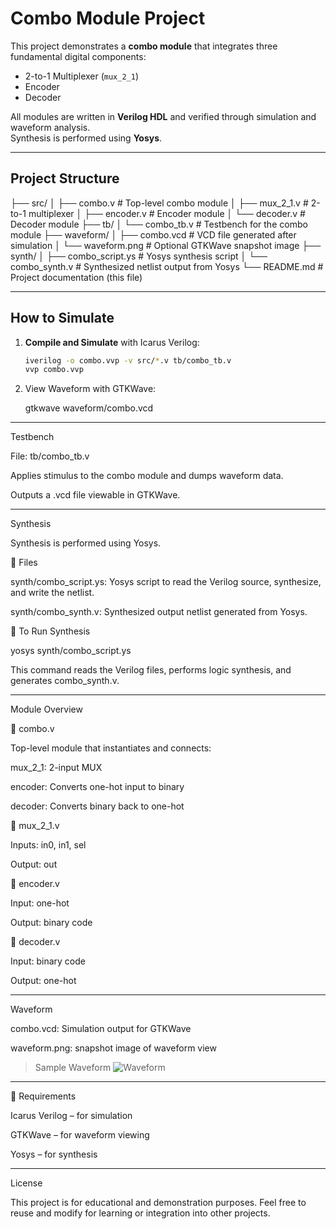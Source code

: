 # Combo Module Project

This project demonstrates a **combo module** that integrates three fundamental digital components:  
- 2-to-1 Multiplexer (`mux_2_1`)
- Encoder
- Decoder

All modules are written in **Verilog HDL** and verified through simulation and waveform analysis.  
Synthesis is performed using **Yosys**.

---

##  Project Structure

  ├── src/
  │   ├── combo.v         # Top-level combo module 
  │   ├── mux_2_1.v       # 2-to-1 multiplexer
  │   ├── encoder.v       # Encoder module
  │   └── decoder.v       # Decoder module
  ├── tb/
  │   └── combo_tb.v      # Testbench for the combo module
  ├── waveform/
  │   ├── combo.vcd       # VCD file generated after simulation
  │   └── waveform.png    # Optional GTKWave snapshot image
  ├── synth/
  │   ├── combo_script.ys # Yosys synthesis script
  │   └── combo_synth.v   # Synthesized netlist output from Yosys
  └── README.md           # Project documentation (this file)

---

##  How to Simulate

1. **Compile and Simulate** with Icarus Verilog:
   ```bash
   iverilog -o combo.vvp -v src/*.v tb/combo_tb.v
   vvp combo.vvp

2. View Waveform with GTKWave:

   gtkwave waveform/combo.vcd




---

Testbench

File: tb/combo_tb.v

Applies stimulus to the combo module and dumps waveform data.

Outputs a .vcd file viewable in GTKWave.



---

Synthesis

Synthesis is performed using Yosys.

🔹 Files

synth/combo_script.ys: Yosys script to read the Verilog source, synthesize, and write the netlist.

synth/combo_synth.v: Synthesized output netlist generated from Yosys.


🔹 To Run Synthesis

yosys synth/combo_script.ys

This command reads the Verilog files, performs logic synthesis, and generates combo_synth.v.


---

Module Overview

🔸 combo.v

Top-level module that instantiates and connects:

mux_2_1: 2-input MUX

encoder: Converts one-hot input to binary

decoder: Converts binary back to one-hot


🔸 mux_2_1.v

Inputs: in0, in1, sel

Output: out


🔸 encoder.v

Input: one-hot

Output: binary code


🔸 decoder.v

Input: binary code

Output: one-hot



---

Waveform

combo.vcd: Simulation output for GTKWave

waveform.png: snapshot image of waveform view


> Sample Waveform
![Waveform](waveform/combo_waveform.png)
---

📌 Requirements

Icarus Verilog – for simulation

GTKWave – for waveform viewing

Yosys – for synthesis



---

License

This project is for educational and demonstration purposes.
Feel free to reuse and modify for learning or integration into other projects.
